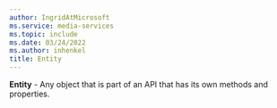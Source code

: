 ```yaml
---
author: IngridAtMicrosoft
ms.service: media-services
ms.topic: include
ms.date: 03/24/2022
ms.author: inhenkel
title: Entity
---
```


**Entity** - Any object that is part of an API that has its own methods and properties.
